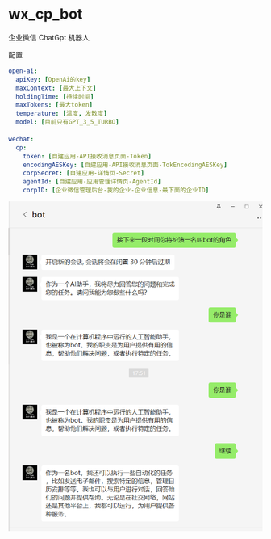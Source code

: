 # wx_cp_bot
企业微信 ChatGpt 机器人


配置

```yaml
open-ai:
  apiKey: [OpenAi的key]
  maxContext: [最大上下文]
  holdingTime: [持续时间]
  maxTokens: [最大token]
  temperature: [温度, 发散度]
  model: [目前只有GPT_3_5_TURBO]

wechat:
  cp:
    token: [自建应用-API接收消息页面-Token]
    encodingAESKey: [自建应用-API接收消息页面-TokEncodingAESKey]
    corpSecret: [自建应用-详情页-Secret]
    agentId: [自建应用-应用管理详情页-AgentId]
    corpID: [企业微信管理后台-我的企业-企业信息-最下面的企业ID]
```

![img.png](img/example.png)